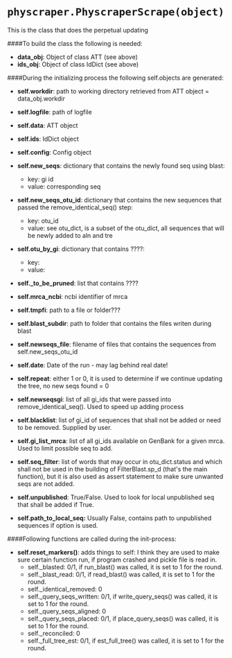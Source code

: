 `physcraper.PhyscraperScrape(object)`
=====================================================

This is the class that does the perpetual updating

####To build the class the following is needed:

  * **data_obj**: Object of class ATT (see above)
  * **ids_obj**: Object of class IdDict (see above)

####During the initializing process the following self.objects are generated:

  * **self.workdir**: path to working directory retrieved from ATT object = data_obj.workdir
  * **self.logfile**: path of logfile
  * **self.data**: ATT object
  * **self.ids**: IdDict object
  * **self.config**: Config object
  * **self.new_seqs**: dictionary that contains the newly found seq using blast:
    * key: gi id
    * value: corresponding seq
  * **self.new_seqs_otu_id**: dictionary that contains the new sequences that passed the remove_identical_seq() step:
    * key: otu_id
    * value: see otu_dict, is a subset of the otu_dict, all sequences that will be newly added to aln and tre
  * **self.otu_by_gi**: dictionary that contains ????:
    * key:
    * value:
  * **self._to_be_pruned**: list that contains ????
  * **self.mrca_ncbi**: ncbi identifier of mrca

  * **self.tmpfi**: path to a file or folder???
  * **self.blast_subdir**: path to folder that contains the files writen during blast

  * **self.newseqs_file**: filename of files that contains the sequences from self.new_seqs_otu_id
  * **self.date**: Date of the run - may lag behind real date!
  * **self.repeat**: either 1 or 0, it is used to determine if we continue updating the tree, no new seqs found = 0
  * **self.newseqsgi**: list of all gi_ids that were passed into remove_identical_seq(). Used to speed up adding process
  * **self.blacklist**: list of gi_id of sequences that shall not be added or need to be removed. Supplied by user.
  * **self.gi_list_mrca**: list of all gi_ids available on GenBank for a given mrca. Used to limit possible seq to add.
  * **self.seq_filter**: list of words that may occur in otu_dict.status and which shall not be used
                in the building of FilterBlast.sp_d (that's the main function), but it is also used as assert
                statement to make sure unwanted seqs are not added.
  * **self.unpublished**: True/False. Used to look for local unpublished seq that shall be added if True.
  * **self.path_to_local_seq:** Usually False, contains path to unpublished sequences if option is used.

####Following functions are called during the init-process:
* **self.reset_markers()**: 
     adds things to self: I think they are used to make sure certain function run, if program crashed and pickle file is read in.
    * self._blasted: 0/1, if run_blast() was called, it is set to 1 for the round.
    * self._blast_read: 0/1, if read_blast() was called, it is set to 1 for the round.
    * self._identical_removed: 0
    * self._query_seqs_written: 0/1, if write_query_seqs() was called, it is set to 1 for the round.
    * self._query_seqs_aligned: 0
    * self._query_seqs_placed: 0/1, if place_query_seqs() was called, it is set to 1 for the round.
    * self._reconciled: 0
    * self._full_tree_est: 0/1, if est_full_tree() was called, it is set to 1 for the round.
  
